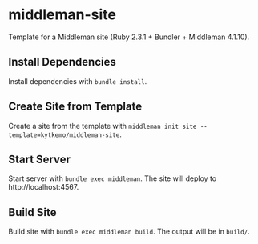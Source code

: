 middleman-site
==============

Template for a Middleman site (Ruby 2.3.1 + Bundler + Middleman 4.1.10).

## Install Dependencies

Install dependencies with `bundle install`.

## Create Site from Template

Create a site from the template with `middleman init site --template=kytkemo/middleman-site`.

## Start Server

Start server with `bundle exec middleman`. The site will deploy to http://localhost:4567.

## Build Site

Build site with `bundle exec middleman build`. The output will be in `build/`.
